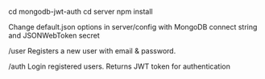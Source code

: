 cd mongodb-jwt-auth
cd server
npm install

Change default.json options in server/config with MongoDB connect string and JSONWebToken secret

/user
Registers a new user with email & password.

/auth
Login registered users. Returns JWT token for authentication
